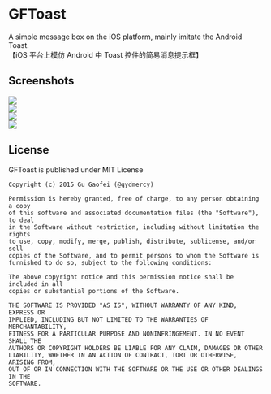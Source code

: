 # GFToast

A simple message box on the iOS platform, mainly imitate the Android Toast.  
【iOS 平台上模仿 Android 中 Toast 控件的简易消息提示框】


## Screenshots

![](http://7xjlak.com1.z0.glb.clouddn.com/iostoastSimulator%20Screen%20Shot%202015年12月1日%20下午8.15.09.png)  
![](http://7xjlak.com1.z0.glb.clouddn.com/iostoastSimulator%20Screen%20Shot%202015年12月1日%20下午8.15.12.png)  
![](http://7xjlak.com1.z0.glb.clouddn.com/iostoastSimulator%20Screen%20Shot%202015年12月1日%20下午8.15.16.png)  
![](http://7xjlak.com1.z0.glb.clouddn.com/iostoastSimulator%20Screen%20Shot%202015年12月1日%20下午8.15.20.png)


## License

GFToast is published under MIT License

	Copyright (c) 2015 Gu Gaofei (@gydmercy)

	Permission is hereby granted, free of charge, to any person obtaining a copy
	of this software and associated documentation files (the "Software"), to deal
	in the Software without restriction, including without limitation the rights
	to use, copy, modify, merge, publish, distribute, sublicense, and/or sell
	copies of the Software, and to permit persons to whom the Software is
	furnished to do so, subject to the following conditions:

	The above copyright notice and this permission notice shall be included in all
	copies or substantial portions of the Software.

	THE SOFTWARE IS PROVIDED "AS IS", WITHOUT WARRANTY OF ANY KIND, EXPRESS OR
	IMPLIED, INCLUDING BUT NOT LIMITED TO THE WARRANTIES OF MERCHANTABILITY,
	FITNESS FOR A PARTICULAR PURPOSE AND NONINFRINGEMENT. IN NO EVENT SHALL THE
	AUTHORS OR COPYRIGHT HOLDERS BE LIABLE FOR ANY CLAIM, DAMAGES OR OTHER
	LIABILITY, WHETHER IN AN ACTION OF CONTRACT, TORT OR OTHERWISE, ARISING FROM,
	OUT OF OR IN CONNECTION WITH THE SOFTWARE OR THE USE OR OTHER DEALINGS IN THE
	SOFTWARE.